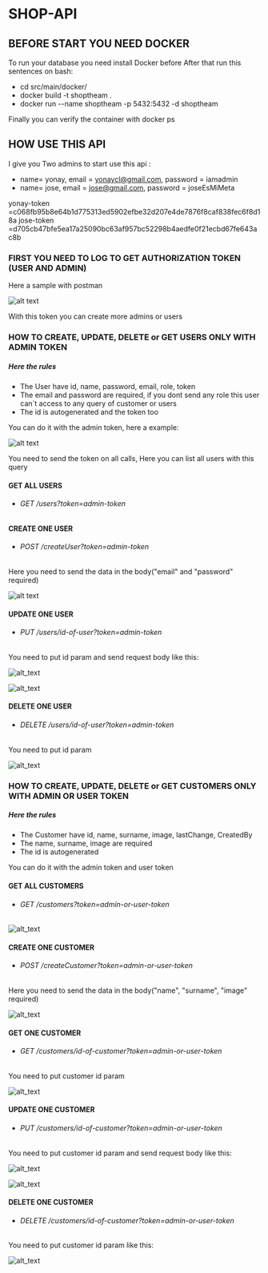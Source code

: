 # SHOP-API

## BEFORE START YOU NEED DOCKER

To run your database you need install Docker before
After that run this sentences on bash:

- cd src/main/docker/
- docker build -t shoptheam .
- docker run --name shoptheam -p 5432:5432 -d shoptheam

Finally you can verify the container with
docker ps

## HOW USE THIS API

I give you Two admins to start use this api :
- name= yonay, email = yonaycl@gmail.com, password = iamadmin
- name= jose, email = jose@gmail.com, password = joseEsMiMeta

yonay-token =c068fb95b8e64b1d775313ed5902efbe32d207e4de7876f8caf838fec6f8d18a
jose-token =d705cb47bfe5ea17a25090bc63af957bc52298b4aedfe0f21ecbd67fe643ac8b

### FIRST YOU NEED TO LOG TO GET AUTHORIZATION TOKEN (USER AND ADMIN)

Here a sample with postman

![alt text](https://i.gyazo.com/6434d53a73087050ac20f4df1880e513.png)

With this token you can create more admins or users

### HOW TO CREATE, UPDATE, DELETE or GET USERS ONLY WITH ADMIN TOKEN

##### Here the rules

- The User have id, name, password, email, role, token
- The email and password are required, if you dont send any role
this user can´t access to any query of customer or users
- The id is autogenerated and the token too
        
You can do it with the admin token, here a example:

![alt text](https://i.gyazo.com/f7d86b96f19a1ed187cfaa3a8ca7dfbd.png)

You need to send the token on all calls,
Here you can list all users with this query


#### GET ALL USERS

- ###### GET /users?token=admin-token

#### CREATE ONE USER

- ###### POST /createUser?token=admin-token

Here you need to send the data in the body("email" and "password" required)

![alt text](https://i.gyazo.com/8bd164a6dacb1f0697f11fd4c229567b.png)

#### UPDATE ONE USER

- ###### PUT /users/id-of-user?token=admin-token

You need to put id param and send request body like this:

![alt_text](https://i.gyazo.com/9df4418a9b6b7e964c8a63f91e56651c.png)


![alt_text](https://i.gyazo.com/8069587c79a44361752647065d4e0ce2.png)

#### DELETE ONE USER

- ###### DELETE /users/id-of-user?token=admin-token

You need to put id param

![alt_text](https://i.gyazo.com/3b3dad53e6cffe6c763098fa5cfb9e14.png)

### HOW TO CREATE, UPDATE, DELETE or GET CUSTOMERS ONLY WITH ADMIN OR USER TOKEN

##### Here the rules

- The Customer have id, name, surname, image, lastChange, CreatedBy
- The name, surname, image are required
- The id is autogenerated

You can do it with the admin token and user token

#### GET ALL CUSTOMERS

- ###### GET /customers?token=admin-or-user-token

![alt_text](https://i.gyazo.com/d6d20ab89627989c4162e42375a08ac4.png)

#### CREATE ONE CUSTOMER

- ###### POST /createCustomer?token=admin-or-user-token

Here you need to send the data in the body("name", "surname", "image" required)

![alt_text](https://i.gyazo.com/010e8c3cdf860a9d3128955691fbeb0a.png)

#### GET ONE CUSTOMER

- ###### GET /customers/id-of-customer?token=admin-or-user-token

You need to put customer id param

![alt_text](https://i.gyazo.com/8182ebbe02839aa7d975bce64dfb8419.png)

#### UPDATE ONE CUSTOMER

- ###### PUT /customers/id-of-customer?token=admin-or-user-token

You need to put customer id param  and send request body like this:

![alt_text](https://i.gyazo.com/c651ad8488599ead5beffd75c9c54e33.png)

![alt_text](https://i.gyazo.com/8e0b15f312e83450df1cb9c5d615c60f.png)

#### DELETE ONE CUSTOMER

- ###### DELETE /customers/id-of-customer?token=admin-or-user-token

You need to put customer id param like this:

![alt_text](https://i.gyazo.com/1a8d23f4cc57cd64ffd9cf89aa857667.png)
